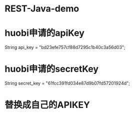# REST-Java-demo

# huobi申请的apiKey
String api_key = "bd23efe757cf88d7295c1b40c3a56d03";  
#  huobi申请的secretKey
String secret_key = "61fcc391fd034e87d9b07fd57201924d"; 
# 替换成自己的APIKEY 
